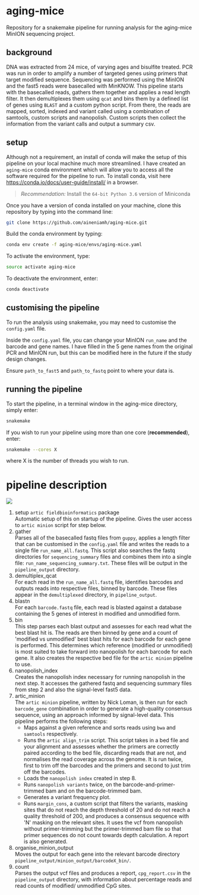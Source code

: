 # aging-mice

Repository for a snakemake pipeline for running analysis for the aging-mice MinION sequencing project.

## background

 DNA was extracted from 24 mice, of varying ages and bisulfite treated. PCR was run in order to amplify a number of targeted genes using primers that target modified sequence. Sequencing was performed using the MinION and the fast5 reads were basecalled with MinKNOW. This pipeline starts with the basecalled reads, gathers them together and applies a read length filter. It then demultiplexes them using ``qcat`` and bins them by a defined list of genes using ``BLAST`` and a custom python script. From there, the reads are mapped, sorted, indexed and variant called using a combination of samtools, custom scripts and nanopolish. Custom scripts then collect the information from the variant calls and output a summary csv.

## setup

Although not a requirement, an install of conda will make the setup of this pipeline on your local machine much more streamlined. I have created an ``aging-mice`` conda environment which will allow you to access all the software required for the pipeline to run. To install conda, visit here https://conda.io/docs/user-guide/install/ in a browser. 

> *Recommendation:* Install the `64-bit Python 3.6` version of Miniconda

Once you have a version of conda installed on your machine, clone this repository by typing into the command line:

```bash
git clone https://github.com/aineniamh/aging-mice.git
```

Build the conda environment by typing:

```bash
conda env create -f aging-mice/envs/aging-mice.yaml
```

To activate the environment, type:

```bash
source activate aging-mice
```

To deactivate the environment, enter:

```bash
conda deactivate
```

## customising the pipeline

To run the analysis using snakemake, you may need to customise the ``config.yaml`` file.

Inside the ``config.yaml`` file, you can change your MinION ``run_name`` and the barcode and gene names. I have filled in the 5 gene names from the original PCR and MinION run, but this can be modified here in the future if the study design changes.

Ensure ```path_to_fast5``` and ```path_to_fastq``` point to where your data is.

## running the pipeline

To start the pipeline, in a terminal window in the aging-mice directory, simply enter:

```bash
snakemake
```

If you wish to run your pipeline using more than one core (**recommended**), enter:

```bash
snakemake --cores X
```

where X is the number of threads you wish to run.

# pipeline description

<img src="https://github.com/aineniamh/aging-mice/blob/master/one_sample_dag.svg">


1. setup ``artic fieldbioinformatics`` package \
Automatic setup of this on startup of the pipeline. Gives the user access to ``artic minion`` script for step below.
2. gather \
Parses all of the basecalled fastq files from ``guppy``, applies a length filter that can be customised in the ``config.yaml`` file and writes the reads to a single file ``run_name_all.fastq``. This script also searches the fastq directories for ``sequencing_summary`` files and combines them into a single file: ``run_name_sequencing_summary.txt``. These files will be output in the ``pipeline_output`` directory.
3. demultiplex_qcat \
For each read in the ``run_name_all.fastq`` file, identifies barcodes and outputs reads into respective files, binned by barcode. These files appear in the ``demultiplexed`` directory, in ``pipeline_output``.
4. blastn \
For each ``barcode.fastq`` file, each read is blasted against a database containing the 5 genes of interest in modified and unmodified form.
5. bin \
This step parses each blast output and assesses for each read what the best blast hit is. The reads are then binned by gene and a count of 'modified vs unmodified' best blast hits for each barcode for each gene is performed. This determines which reference (modified or unmodified) is most suited to take forward into nanopolish for each barcode for each gene. It also creates the respective bed file for the ``artic minion`` pipeline to use.
6. nanopolish_index \
Creates the nanopolish index necessary for running nanopolish in the next step. It accesses the gathered fastq and sequencing summary files from step 2 and also the signal-level fast5 data.
7. artic_minion \
The ``artic minion`` pipeline, written by Nick Loman, is then run for each ``barcode_gene`` combination in order to generate a high-quality consensus sequence, using an approach informed by signal-level data. This pipeline performs the following steps:
    * Maps against a given reference and sorts reads using ``bwa`` and ``samtools`` respectively.
    * Runs the ``artic align_trim`` script. This script takes in a bed file and your alignment and assesses whether the primers are correctly paired according to the bed file, discarding reads that are not, and normalises the read coverage across the genome. It is run twice, first to trim off the barcodes and the primers and second to just trim off the barcodes.
    * Loads the ``nanopolish index`` created in step 8.
    * Runs ``nanopolish variants`` twice, on the barcode-and-primer-trimmed bam and on the barcode-trimmed bam.
    * Generates a variant frequency plot.
    * Runs ``margin_cons``, a custom script that filters the variants, masking sites that do not reach the depth threshold of 20 and do not reach a quality threshold of 200, and produces a consensus sequence with 'N' masking on the relevant sites. It uses the vcf from nanopolish without primer-trimming but the primer-trimmed bam file so that primer sequences do not count towards depth calculation. A report is also generated.
8. organise_minion_output \
Moves the output for each gene into the relevant barcode directory ``pipeline_output/minion_output/barcodeX_bin/``.
9. count \
Parses the output vcf files and produces a report, ``cpg_report.csv`` in the ``pipeline_output`` directory, with information about percentage reads and read counts of modified/ unmodified CpG sites.

